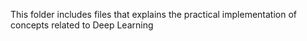 This folder includes files that explains the practical implementation of concepts related to Deep Learning
